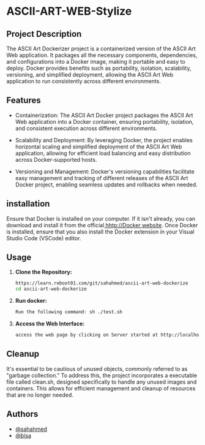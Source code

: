 # ASCII-ART-WEB-Stylize

## Project Description

The ASCII Art Dockerizer project is a containerized version of the ASCII Art Web application. It packages all the necessary components, dependencies, and configurations into a Docker image, making it portable and easy to deploy. Docker provides benefits such as portability, isolation, scalability, versioning, and simplified deployment, allowing the ASCII Art Web application to run consistently across different environments.

## Features

- Containerization: The ASCII Art Docker project packages the ASCII Art Web application into a Docker container, ensuring portability, isolation, and consistent execution across different environments.

- Scalability and Deployment: By leveraging Docker, the project enables horizontal scaling and simplified deployment of the ASCII Art Web application, allowing for efficient load balancing and easy distribution across Docker-supported hosts.

- Versioning and Management: Docker's versioning capabilities facilitate easy management and tracking of different releases of the ASCII Art Docker project, enabling seamless updates and rollbacks when needed.

## installation
Ensure that Docker is installed on your computer. If it isn't already, you can download and install it from the official[ hhtp://Docker website](https://docs.docker.com/engine/install/ubuntu/). Once Docker is installed, ensure that you also install the Docker extension in your Visual Studio Code (VSCode) editor.

## Usage

1. **Clone the Repository:**
   ```bash
   https://learn.reboot01.com/git/sahahmed/ascii-art-web-dockerize
   cd ascii-art-web-dockerize
    ```
2. **Run docker:**
     ```bash
    Run the following command: sh ./test.sh 
    ```
3. **Access the Web Interface:**
    ```bash
    access the web page by clicking on Server started at http://localhost:8000/ ,and it will take you directly to the webpage.
    ```

## Cleanup

It's essential to be cautious of unused objects, commonly referred to as "garbage collection." To address this, the project incorporates a executable file called clean.sh, designed specifically to handle any unused images and containers. This allows for efficient management and cleanup of resources that are no longer needed.

## Authors

- [@sahahmed](https://learn.reboot01.com/git/sahahmed)
- [@bisa](https://learn.reboot01.com/git/bisa)